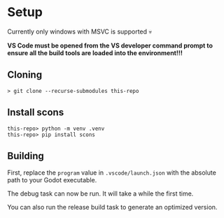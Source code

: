 # Setup

Currently only windows with MSVC is supported :skull:

**VS Code must be opened from the VS developer command prompt to ensure all the build tools are loaded into the environment!!!**

## Cloning

```
> git clone --recurse-submodules this-repo
```

## Install scons

```
this-repo> python -m venv .venv
this-repo> pip install scons
```

## Building

First, replace the `program` value in `.vscode/launch.json` with the absolute path to your Godot executable.

The debug task can now be run. It will take a while the first time.

You can also run the release build task to generate an optimized version.

